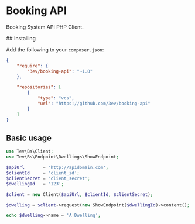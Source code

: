 # Booking API

Booking System API PHP Client.

## Installing

Add the following to your `composer.json`:

```json
{
    "require": {
        "3ev/booking-api": "~1.0"
    },

    "repositories": [
        {
            "type": "vcs",
            "url": "https://github.com/3ev/booking-api"
        }
    ]
}
```

## Basic usage

```php
use Tev\Bs\Client;
use Tev\Bs\Endpoint\Dwellings\ShowEndpoint;

$apiUrl       = 'http://apidomain.com';
$clientId     = 'client_id';
$clientSecret = 'client_secret';
$dwellingId   = '123';

$client = new Client($apiUrl, $clientId, $clientSecret);

$dwelling = $client->request(new ShowEndpoint($dwellingId)->content();

echo $dwelling->name = 'A Dwelling';
```
